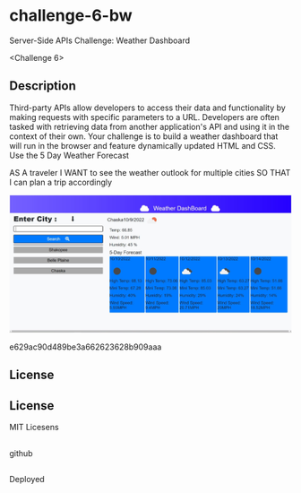 # challenge-6-bw
Server-Side APIs Challenge: Weather Dashboard

 <Challenge 6>

## Description
Third-party APIs allow developers to access their data and functionality by making requests with specific parameters to a URL. Developers are often tasked with retrieving data from another application's API and using it in the context of their own. Your challenge is to build a weather dashboard that will run in the browser and feature dynamically updated HTML and CSS.
Use the 5 Day Weather Forecast

AS A traveler
I WANT to see the weather outlook for multiple cities
SO THAT I can plan a trip accordingly

<p>
<img src="assets\images\screenshot.JPG" alt="screen shot">
</p>

e629ac90d489be3a662623628b909aaa


## License

## License
MIT Licesens

##
github

##
Deployed
